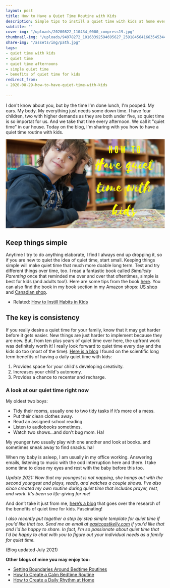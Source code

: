 ```yaml
---
layout: post
title: How to Have a Quiet Time Routine with Kids
description: Simple tips to instill a quiet time with kids at home every day.
subtitle: ''
cover-img: "/uploads/20200822_110434_0000_compress19.jpg"
thumbnail-img: "/uploads/94978272_10163392594695627_2591845641663545344_o.jpg"
share-img: "/assets/img/path.jpg"
tags:
- quiet time with kids
- quiet time
- quiet time afternoons
- simple quiet time
- benefits of quiet time for kids
redirect_from:
- 2020-08-29-how-to-have-quiet-time-with-kids

---
```


I don't know about you, but by the time I'm done lunch, I'm pooped. My ears. My body. My everything just needs some down time. I have four children, two with higher demands as they are both under five, so quiet time is so importat for us. And we take that time every afternoon. We call it "quiet time" in our house. Today on the blog, I'm sharing with you how to have a quiet time routine with kids.

![A kid sitting at the table thinking.](/uploads/quiettime.jpg "quiettime")

## Keep things simple

Anytime I try to do anything elaborate, I find I always end up dropping it, so if you are new to quiet the idea of quiet time, start small. Keeping things simple will make quiet time that much more doable long term. Test and try different things over time, too. I read a fantastic book called _Simplicity Parenting_ once that reminded me over and over that oftentimes, simple is best for kids (and adults too!). Here are some tips from the book [here](https://designformankind.com/2018/05/simplicity-parenting/). You can also find the book in my book section in my Amazon shops: [US shop](www.amazon.com/shop/simplehomemom) and [Canadian shop](www.amazon.ca/shop/simplehomemom).

* Related: [How to Instill Habits in Kids](https://www.simplehomemom.com/how-to-instill-habits-in-kids/)

## The key is consistency

If you really desire a quiet time for your family, know that it may get harder before it gets easier. New things are just harder to implement because they are new. But, from ten plus years of quiet time over here, the upfront work was definitely worth it! I really look forward to quiet time every day and the kids do too (most of the time). [Here is a blog](https://nurtureandthriveblog.com/quiet-time-for-kids/) I found on the scientific long term benefits of having a daily quiet time with kids:

1. Provides space for your child's developing creativity.
2. Increases your child's autonomy.
3. Provides a chance to recenter and recharge.

### A look at our quiet time right now

My oldest two boys:

* Tidy their rooms, usually one to two tidy tasks if it’s more of a mess.
* Put their clean clothes away.
* Read an assigned school reading.
* Listen to audiobooks sometimes.
* Watch two shows…and don't bug mom. Ha!

My younger two usually play with one another and look at books..and sometimes sneak away to find snacks. ha!

When my baby is asleep, I am usually in my office working. Answering emails, listening to music with the odd interruption here and there. I take some time to close my eyes and rest with the baby before this too.

_Update 2021: Now that my youngest is not napping, she hangs out with the second youngest and plays, reads, and watches a couple shows. I've also since created my own routine during quiet time that includes prayer, rest, and work. It's been so life-giving for me!_

And don’t take it just from me, [here’s a blog](https://blog.outschool.com/quiet-time-benefits/) that goes over the research of the benefits of quiet time for kids. Fascinating!

_I also recently put together a step by step simple template for quiet time if you'd like that too. Send me an email at_ [_eastcoastkelly.com_](http://eastcoastkelly.com/) _if you'd like that and I'd be happy to share. In fact, I'm so passionate about quiet time that I'd be happy to chat with you to figure out your individual needs as a family for quiet time._

(Blog updated July 2021)

**Other blogs of mine you may enjoy too:**

* [Setting Boundaries Around Bedtime Routines](https://www.simplehomemom.com/setting-boundaries-around-bedtime-routines/)
* [How to Create a Calm Bedtime Routine](https://www.simplehomemom.com/how-to-create-a-calm-bedtime-routine/)
* [How to Create a Daily Rhythm at Home](https://www.simplehomemom.com/how-to-create-a-daily-rhythm-at-home/)